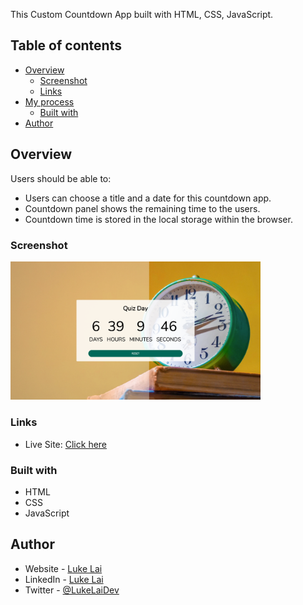 
This Custom Countdown App built with HTML, CSS, JavaScript.

## Table of contents

- [Overview](#overview)
  - [Screenshot](#screenshot)
  - [Links](#links)
- [My process](#my-process)
  - [Built with](#built-with)
- [Author](#author)



## Overview

Users should be able to:

- Users can choose a title and a date for this countdown app.
- Countdown panel shows the remaining time to the users.
- Countdown time is stored in the local storage within the browser.

### Screenshot

<img src="./preview.png" width="400" />


### Links

- Live Site: [Click here](https://simpleluke.github.io/Custom-Countdown/)

### Built with

- HTML
- CSS
- JavaScript

## Author

- Website - [Luke Lai](https://lukelai.tech/)
- LinkedIn - [Luke Lai](https://www.linkedin.com/in/luke-lai-309a3522b/)
- Twitter - [@LukeLaiDev](https://www.twitter.com/LukeLaiDev)
